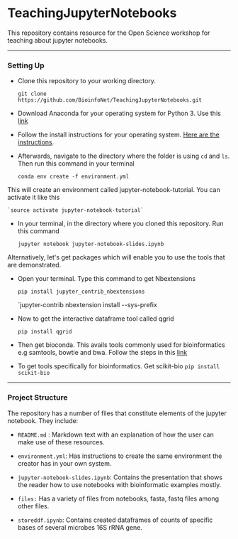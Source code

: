 
# TeachingJupyterNotebooks

This repository contains resource for the Open Science workshop for teaching about jupyter
notebooks. 

---

### Setting Up
* Clone this repository to your working directory. 

    `git clone https://github.com/BioinfoNet/TeachingJupyterNotebooks.git`
    
* Download Anaconda for your operating system for Python 3. Use this [link](https://www.anaconda.com/download/)

* Follow the install instructions for your operating system. [Here are the instructions](https://conda.io/docs/user-guide/install/index.html).

* Afterwards, navigate to the directory where the folder is using `cd` and `ls`. Then run this command in your terminal 

    `conda env create -f environment.yml`

This will create an environment called jupyter-notebook-tutorial. You can activate it  like this

    `source activate jupyter-notebook-tutorial`

* In your terminal, in the directory where you cloned this repository. Run this command

    `jupyter notebook jupyter-notebook-slides.ipynb`
    
Alternatively, let's get packages which will enable you to use the tools that are demonstrated.

* Open your terminal. Type this command to get Nbextensions

    `pip install jupyter_contrib_nbextensions`
    
    `jupyter-contrib nbextension install --sys-prefix

* Now to get the interactive dataframe tool called qgrid

	`pip install qgrid`
	
* Then get bioconda. This avails tools commonly used for bioinformatics e.g samtools,
bowtie and bwa. Follow the steps in this [link](https://bioconda.github.io/)
    
    
* To get tools specifically for bioinformatics. Get scikit-bio 
	`pip install scikit-bio`



---

### Project Structure

The repository has a number of files that constitute elements of the jupyter notebook. 
They include:

- `README.md` : Markdown text with an explanation of how the user can make use of these resources. 

- `environment.yml`: Has instructions to create the same environment the creator has in your
own system.

- `jupyter-notebook-slides.ipynb`: Contains the presentation that shows the reader how to use
notebooks with bioinformatic examples mostly.

- `files:` Has a variety of files from notebooks, fasta, fastq files among other files.

- `storeddf.ipynb`: Contains created dataframes of counts of specific bases of several microbes 16S rRNA gene.  

